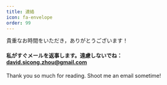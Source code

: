 ```yaml
---
title: 連絡
icon: fa-envelope
order: 99
---
```


貴重なお時間をいただき，ありがとうございます！

#### 私がすぐメールを返事します。遠慮しないでね： david.sicong.zhou@gmail.com ####
<div></div>
Thank you so much for reading. Shoot me an email sometime!